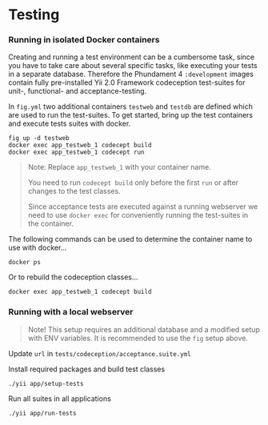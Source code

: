 Testing
=======

### Running in isolated Docker containers

Creating and running a test environment can be a cumbersome task, since you have to take care about several specific tasks, like executing your tests in a separate database. Therefore the Phundament 4 `:development` images contain fully pre-installed Yii 2.0 Framework codeception test-suites for unit-, functional- and acceptance-testing.

In `fig.yml` two additional containers `testweb` and `testdb` are defined which are used to run the test-suites. To get started, bring up the test containers and execute tests suites with docker.

```
fig up -d testweb
docker exec app_testweb_1 codecept build
docker exec app_testweb_1 codecept run
```
> Note: Replace `app_testweb_1` with your container name.
>
> You need to run `codecept build` only before the first `run` or after changes to the test classes.
>
> Since acceptance tests are executed against a running webserver we need to use `docker exec` for conveniently running the test-suites in the container.

The following commands can be used to determine the container name to use with docker...

```
docker ps
```

Or to rebuild the codeception classes...

```
docker exec app_testweb_1 codecept build
```

### Running with a local webserver

> Note! This setup requires an additional database and a modified setup with ENV variables.
> It is recommended to use the `fig` setup above.

Update `url` in `tests/codeception/acceptance.suite.yml`

Install required packages and build test classes

```
./yii app/setup-tests
```

Run all suites in all applications

```
./yii app/run-tests
```
